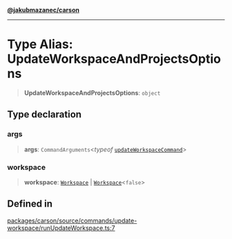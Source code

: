 [**@jakubmazanec/carson**](../README.md)

---

# Type Alias: UpdateWorkspaceAndProjectsOptions

> **UpdateWorkspaceAndProjectsOptions**: `object`

## Type declaration

### args

> **args**: `CommandArguments`\<_typeof_
> [`updateWorkspaceCommand`](../variables/updateWorkspaceCommand.md)\>

### workspace

> **workspace**: [`Workspace`](../classes/Workspace.md) \|
> [`Workspace`](../classes/Workspace.md)\<`false`\>

## Defined in

[packages/carson/source/commands/update-workspace/runUpdateWorkspace.ts:7](https://github.com/jakubmazanec/tools/blob/4bb343d3736e4f9f11a014de3241c6054262151e/packages/carson/source/commands/update-workspace/runUpdateWorkspace.ts#L7)
